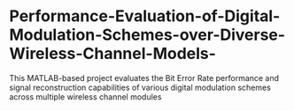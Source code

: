 # Performance-Evaluation-of-Digital-Modulation-Schemes-over-Diverse-Wireless-Channel-Models-
This MATLAB-based project  evaluates the Bit Error Rate performance and signal reconstruction capabilities of various digital modulation schemes across multiple wireless channel modules

